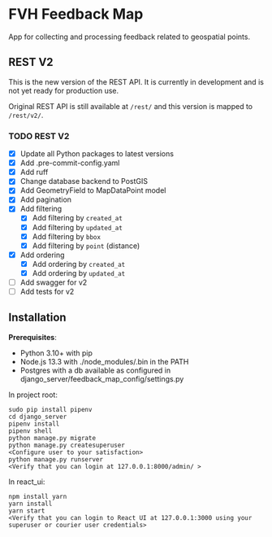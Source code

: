 # FVH Feedback Map
App for collecting and processing feedback related to geospatial points.

## REST V2

This is the new version of the REST API.
It is currently in development and is not yet ready for production use.

Original REST API is still available at `/rest/` and this version is mapped to `/rest/v2/`.

### TODO REST V2

- [x] Update all Python packages to latest versions
- [x] Add .pre-commit-config.yaml
- [x] Add ruff
- [x] Change database backend to PostGIS
- [x] Add GeometryField to MapDataPoint model
- [x] Add pagination
- [x] Add filtering
  - [x] Add filtering by `created_at`
  - [x] Add filtering by `updated_at`
  - [x] Add filtering by `bbox`
  - [x] Add filtering by `point` (distance)
- [x] Add ordering
  - [x] Add ordering by `created_at`
  - [x] Add ordering by `updated_at`
- [ ] Add swagger for v2
- [ ] Add tests for v2

## Installation

**Prerequisites**:
* Python 3.10+ with pip
* Node.js 13.3 with ./node_modules/.bin in the PATH
* Postgres with a db available as configured in django_server/feedback_map_config/settings.py

In project root:

```
sudo pip install pipenv
cd django_server
pipenv install
pipenv shell
python manage.py migrate
python manage.py createsuperuser
<Configure user to your satisfaction>
python manage.py runserver
<Verify that you can login at 127.0.0.1:8000/admin/ >
```

In react_ui:

```
npm install yarn
yarn install
yarn start
<Verify that you can login to React UI at 127.0.0.1:3000 using your superuser or courier user credentials>
```
